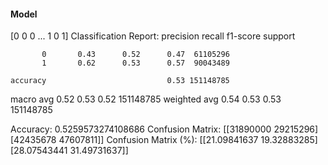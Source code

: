 #### Model
[0 0 0 ... 1 0 1]
Classification Report:
              precision    recall  f1-score   support

           0       0.43      0.52      0.47  61105296
           1       0.62      0.53      0.57  90043489

    accuracy                           0.53 151148785
   macro avg       0.52      0.53      0.52 151148785
weighted avg       0.54      0.53      0.53 151148785

Accuracy: 0.5259573274108686
Confusion Matrix:
[[31890000 29215296]
 [42435678 47607811]]
Confusion Matrix (%):
[[21.09841637 19.32883285]
 [28.07543441 31.49731637]]
